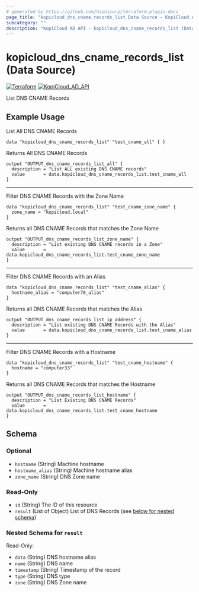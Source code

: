 ```yaml
---
# generated by https://github.com/hashicorp/terraform-plugin-docs
page_title: "kopicloud_dns_cname_records_list Data Source - KopiCloud AD Provider"
subcategory: ""
description: "KopiCloud AD API - kopicloud_dns_cname_records_list (Data Source)"
---
```


# kopicloud_dns_cname_records_list (Data Source)
[![Terraform](https://img.shields.io/badge/terraform-v1.3+-blue.svg)](https://www.terraform.io/downloads.html) 
[![KopiCloud_AD_API](https://img.shields.io/badge/kopiCloud_ad-v1.0+-blueviolet.svg)](https://www.kopicloud-ad-api.com)

List DNS CNAME Records

## Example Usage

List All DNS CNAME Records
```
data "kopicloud_dns_cname_records_list" "test_cname_all" { }
```

Returns All DNS CNAME Records
```
output "OUTPUT_dns_cname_records_list_all" {
  description = "List ALL existing DNS CNAME records"
  value       = data.kopicloud_dns_cname_records_list.test_cname_all
}
```

----

Filter DNS CNAME Records with the Zone Name
```
data "kopicloud_dns_cname_records_list" "test_cname_zone_name" {
  zone_name = "kopicloud.local"
}
```

Returns all DNS CNAME Records that matches the Zone Name
```
output "OUTPUT_dns_cname_records_list_zone_name" {
  description = "List existing DNS CNAME records in a Zone"
  value       = data.kopicloud_dns_cname_records_list.test_cname_zone_name
}
```

----

Filter DNS CNAME Records with an Alias
```
data "kopicloud_dns_cname_records_list" "test_cname_alias" {
  hostname_alias = "computer70_alias"
}
```

Returns all DNS CNAME Records that matches the Alias
```
output "OUTPUT_dns_cname_records_list_ip_address" {
  description = "List existing DNS CNAME Records with the Alias"
  value       = data.kopicloud_dns_cname_records_list.test_cname_alias
}
```

----

Filter DNS CNAME Records with a Hostname
```
data "kopicloud_dns_cname_records_list" "test_cname_hostname" {
  hostname = "computer33"
}
```

Returns all DNS CNAME Records that matches the Hostname
```
output "OUTPUT_dns_cname_records_list_hostname" {
  description = "List Existing DNS CNAME Records"
  value       = data.kopicloud_dns_cname_records_list.test_cname_hostname
}
```

<!-- schema generated by tfplugindocs -->
## Schema

### Optional

- `hostname` (String) Machine hostname
- `hostname_alias` (String) Machine hostname alias
- `zone_name` (String) DNS Zone name

### Read-Only

- `id` (String) The ID of this resource
- `result` (List of Object) List of DNS Records (see [below for nested schema](#nestedatt--result))

<a id="nestedatt--result"></a>
### Nested Schema for `result`

Read-Only:

- `data` (String) DNS hostname alias
- `name` (String) DNS name
- `timestamp` (String) Timestamp of the record
- `type` (String) DNS type
- `zone` (String) DNS Zone name
